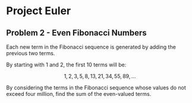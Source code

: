 # Project Euler

## Problem 2 - Even Fibonacci Numbers

Each new term in the Fibonacci sequence is generated by adding the previous two terms.

By starting with 1 and 2, the first 10 terms will be:

$$1, 2, 3, 5, 8, 13, 21, 34, 55, 89, \dots$$

By considering the terms in the Fibonacci sequence whose values do not exceed four million, find the sum of the even-valued terms.
